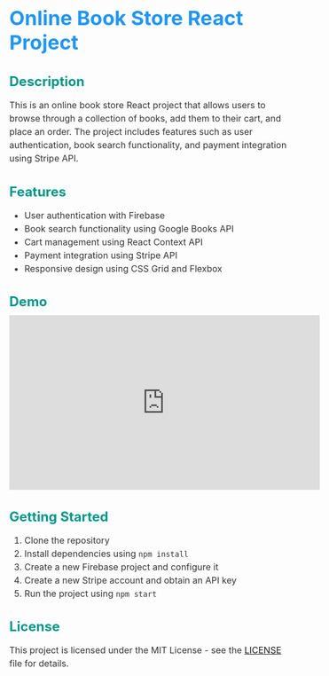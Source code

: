 <!-- Online Book Store React Project Description -->

<!-- Headers -->
<h1 style="font-size: 36px; font-weight: bold; color: #2196F3; margin-bottom: 10px;">Online Book Store React Project</h1>

<h2 style="font-size: 24px; font-weight: bold; color: #009688; margin-bottom: 10px;">Description</h2>

<!-- Paragraphs -->
<p style="font-size: 16px; line-height: 1.5; color: #333; margin-bottom: 20px;">This is an online book store React project that allows users to browse through a collection of books, add them to their cart, and place an order. The project includes features such as user authentication, book search functionality, and payment integration using Stripe API.</p>

<h2 style="font-size: 24px; font-weight: bold; color: #009688; margin-bottom: 10px;">Features</h2>

<!-- Features List -->
<ul style="font-size: 16px; line-height: 1.5; color: #333; margin-bottom: 20px;">
  <li>User authentication with Firebase</li>
  <li>Book search functionality using Google Books API</li>
  <li>Cart management using React Context API</li>
  <li>Payment integration using Stripe API</li>
  <li>Responsive design using CSS Grid and Flexbox</li>
</ul>

<h2 style="font-size: 24px; font-weight: bold; color: #009688; margin-bottom: 10px;">Demo</h2>

<!-- Demo Video -->
<div>
  <iframe width="560" height="315" src="https://www.youtube.com/embed/VIDEO_ID" frameborder="0" allow="accelerometer; autoplay; clipboard-write; encrypted-media; gyroscope; picture-in-picture" allowfullscreen></iframe>
</div>

<h2 style="font-size: 24px; font-weight: bold; color: #009688; margin-bottom: 10px;">Getting Started</h2>

<!-- Getting Started Instructions -->
<ol style="font-size: 16px; line-height: 1.5; color: #333; margin-bottom: 20px;">
  <li>Clone the repository</li>
  <li>Install dependencies using <code>npm install</code></li>
  <li>Create a new Firebase project and configure it</li>
  <li>Create a new Stripe account and obtain an API key</li>
  <li>Run the project using <code>npm start</code></li>
</ol>

<h2 style="font-size: 24px; font-weight: bold; color: #009688; margin-bottom: 10px;">License</h2>

<!-- License Information -->
<p style="font-size: 16px; line-height: 1.5; color: #333; margin-bottom: 20px;">This project is licensed under the MIT License - see the <a href="LICENSE">LICENSE</a> file for details.</p>

